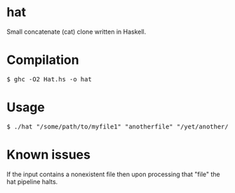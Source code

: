 # hat
Small concatenate (cat) clone written in Haskell.

# Compilation
<pre>$ ghc -O2 Hat.hs -o hat</pre>

# Usage
<pre>$ ./hat "/some/path/to/myfile1" "anotherfile" "/yet/another/file"</pre>

# Known issues
If the input contains a nonexistent file then upon processing that "file" the hat pipeline halts.

